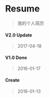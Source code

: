 # Resume

>我的个人简历

#### V2.0 Update
>2017-04-18

#### V1.0 Done
>2016-01-17

#### Create
>2016-01-13

